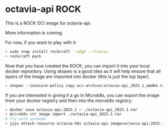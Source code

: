 # octavia-api ROCK

This is a ROCK OCI image for octavia-api.

More information is coming.

For now, if you want to play with it:

```bash
> sudo snap install rockcraft --edge --classic
> rockcraft pack
```

Now that you have created the ROCK, you can import it into
your local docker repository. Using skopeo is a good idea as
it will help ensure that all layers of the image are imported
into docker (this is just the top layer).

```bash
> skopeo --insecure-policy copy oci-archive:octavia-api_2025.1_amd64.rock docker-daemon:octavia-api:2025.1
```

If you are interested in giving it a go in Microk8s, you can
export the image from your docker registry and then into the
microk8s registry:

```bash
> docker save octavia-api:2025.1 > ./octavia-api_2025.1.tar
> microk8s ctr image import ./octavia-api_2025.1.tar
# Try with sunbeam
> juju attach-resource octavia-k8s octavia-api-image=octavia-api:2025.1
```
